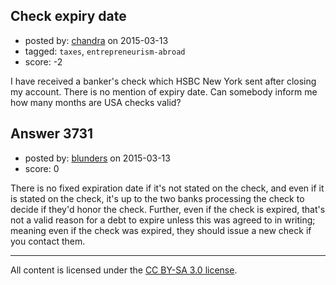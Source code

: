 ## Check expiry date

- posted by: [chandra](https://stackexchange.com/users/484341/chandra) on 2015-03-13
- tagged: `taxes`, `entrepreneurism-abroad`
- score: -2

I have received a banker's check which HSBC New York sent after closing my account. There is no mention of expiry date. Can somebody inform me how many months are USA checks valid?



## Answer 3731

- posted by: [blunders](https://stackexchange.com/users/216182/blunders) on 2015-03-13
- score: 0

There is no fixed expiration date if it's not stated on the check, and even if it is stated on the check, it's up to the two banks processing the check to decide if they'd honor the check. Further, even if the check is expired, that's not a valid reason for a debt to expire unless this was agreed to in writing; meaning even if the check was expired, they should issue a new check if you contact them.



---

All content is licensed under the [CC BY-SA 3.0 license](https://creativecommons.org/licenses/by-sa/3.0/).

